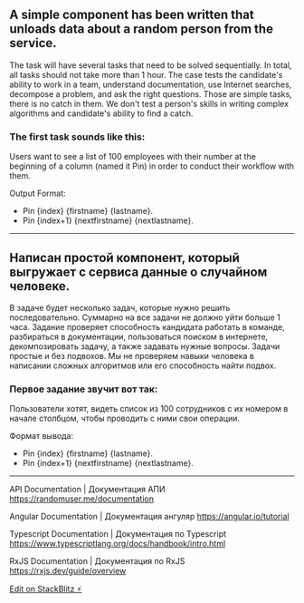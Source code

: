## A simple component has been written that unloads data about a random person from the service.

The task will have several tasks that need to be solved sequentially. In total, all tasks should not take more than 1 hour.
The case tests the candidate's ability to work in a team, understand documentation, use Internet searches, decompose a problem, and ask the right questions.
Those are simple tasks, there is no catch in them. We don't test a person's skills in writing complex algorithms and candidate's ability to find a catch.

### The first task sounds like this:

Users want to see a list of 100 employees with their number at the beginning of a column (named it Pin) in order to conduct their workflow with them.

Output Format:

- Pin {index} {firstname} {lastname}.
- Pin {index+1} {nextfirstname} {nextlastname}.

---

## Написан простой компонент, который выгружает с сервиса данные о случайном человеке.

В задаче будет несколько задач, которые нужно решить последовательно. Суммарно на все задачи не должно уйти больше 1 часа.
Задание проверяет способность кандидата работать в команде, разбираться в документации, пользоваться поиском в интернете, декомпозировать задачу, а также задавать нужные вопросы.
Задачи простые и без подвохов. Мы не проверяем навыки человека в написании сложных алгоритмов или его способность найти подвох.

### Первое задание звучит вот так:

Пользователи хотят, видеть список из 100 сотрудников с их номером в начале столбцом, чтобы проводить с ними свои операции.

Формат вывода:

- Pin {index} {firstname} {lastname}.
- Pin {index+1} {nextfirstname} {nextlastname}.

---

API Documentation | Документация АПИ
https://randomuser.me/documentation

Angular Documentation | Документация ангуляр
https://angular.io/tutorial

Typescript Documentation | Документация по Typescript
https://www.typescriptlang.org/docs/handbook/intro.html

RxJS Documentation | Документация по RxJS
https://rxjs.dev/guide/overview

[Edit on StackBlitz ⚡️](https://stackblitz.com/edit/2022-angular-bss-rxjs-gtph19?file=README.md)
